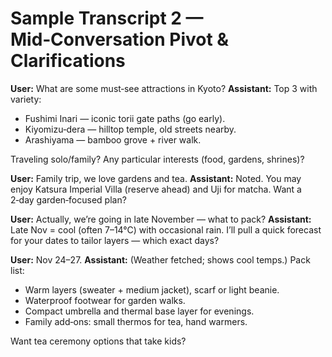 # Sample Transcript 2 — Mid‑Conversation Pivot & Clarifications

**User:** What are some must‑see attractions in Kyoto?
**Assistant:** Top 3 with variety:
- Fushimi Inari — iconic torii gate paths (go early).
- Kiyomizu‑dera — hilltop temple, old streets nearby.
- Arashiyama — bamboo grove + river walk.

Traveling solo/family? Any particular interests (food, gardens, shrines)?

**User:** Family trip, we love gardens and tea.
**Assistant:** Noted. You may enjoy Katsura Imperial Villa (reserve ahead) and Uji for matcha. Want a 2‑day garden‑focused plan?

**User:** Actually, we’re going in late November — what to pack?
**Assistant:** Late Nov = cool (often 7–14°C) with occasional rain. I’ll pull a quick forecast for your dates to tailor layers — which exact days?

**User:** Nov 24–27.
**Assistant:** (Weather fetched; shows cool temps.) Pack list:
- Warm layers (sweater + medium jacket), scarf or light beanie.
- Waterproof footwear for garden walks.
- Compact umbrella and thermal base layer for evenings.
- Family add‑ons: small thermos for tea, hand warmers.

Want tea ceremony options that take kids?